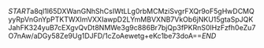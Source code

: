 $START$a8ql1l65DXWanGNhShCsIWtLLg0rbMCMziSvgrFXQr9oF5gHwDCMQyyRpVnGnYpPTKTWXImVXXIawpD2LYmMBVXNB7VkOb6jNKU15gtaSpJQKJahFK324yuB7cEXgvQvDt8NMWe3g9c886Br7bjQp3fPKRnS0lHzFzfh0eZu7O7nAw/aDGy58Ze9Ug1DJFD/1cZoAewetg+eKc1be73doA==$END$